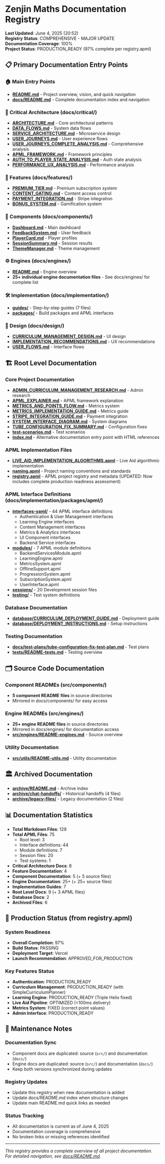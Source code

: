 # Zenjin Maths Documentation Registry

**Last Updated**: June 4, 2025 (20:52)  
**Registry Status**: COMPREHENSIVE - MAJOR UPDATE  
**Documentation Coverage**: 100%  
**Project Status**: PRODUCTION_READY (97% complete per registry.apml)

## 📋 Primary Documentation Entry Points

### 🏠 Main Entry Points
- **[README.md](./README.md)** - Project overview, vision, and quick navigation
- **[docs/README.md](./docs/README.md)** - Complete documentation index and navigation

### 🎯 Critical Architecture (docs/critical/)
- **[ARCHITECTURE.md](./docs/critical/ARCHITECTURE.md)** - Core architectural patterns
- **[DATA_FLOWS.md](./docs/critical/DATA_FLOWS.md)** - System data flows
- **[SERVICE_ARCHITECTURE.md](./docs/critical/SERVICE_ARCHITECTURE.md)** - Microservice design
- **[USER_JOURNEYS.md](./docs/critical/USER_JOURNEYS.md)** - User experience flows
- **[USER_JOURNEYS_COMPLETE_ANALYSIS.md](./docs/critical/USER_JOURNEYS_COMPLETE_ANALYSIS.md)** - Comprehensive analysis
- **[APML_FRAMEWORK.md](./docs/critical/APML_FRAMEWORK.md)** - Framework principles
- **[AUTH_TO_PLAYER_STATE_ANALYSIS.md](./docs/critical/AUTH_TO_PLAYER_STATE_ANALYSIS.md)** - Auth state analysis
- **[PERFORMANCE_UX_ANALYSIS.md](./docs/critical/PERFORMANCE_UX_ANALYSIS.md)** - Performance analysis

### 🚀 Features (docs/features/)
- **[PREMIUM_TIER.md](./docs/features/PREMIUM_TIER.md)** - Premium subscription system
- **[CONTENT_GATING.md](./docs/features/CONTENT_GATING.md)** - Content access control
- **[PAYMENT_INTEGRATION.md](./docs/features/PAYMENT_INTEGRATION.md)** - Stripe integration
- **[BONUS_SYSTEM.md](./docs/features/BONUS_SYSTEM.md)** - Gamification system

### 🧩 Components (docs/components/)
- **[Dashboard.md](./docs/components/Dashboard.md)** - Main dashboard
- **[FeedbackSystem.md](./docs/components/FeedbackSystem.md)** - User feedback
- **[PlayerCard.md](./docs/components/PlayerCard.md)** - Player profiles
- **[SessionSummary.md](./docs/components/SessionSummary.md)** - Session results
- **[ThemeManager.md](./docs/components/ThemeManager.md)** - Theme management

### ⚙️ Engines (docs/engines/)
- **[README.md](./docs/engines/README.md)** - Engine overview
- **25+ individual engine documentation files** - See docs/engines/ for complete list

### 🛠️ Implementation (docs/implementation/)
- **[guides/](./docs/implementation/guides/)** - Step-by-step guides (7 files)
- **[packages/](./docs/implementation/packages/)** - Build packages and APML interfaces

### 🎨 Design (docs/design/)
- **[CURRICULUM_MANAGEMENT_DESIGN.md](./docs/design/CURRICULUM_MANAGEMENT_DESIGN.md)** - UI design
- **[IMPLEMENTATION_RECOMMENDATIONS.md](./docs/design/IMPLEMENTATION_RECOMMENDATIONS.md)** - UX recommendations
- **[USER_FLOWS.md](./docs/design/USER_FLOWS.md)** - Interface flows

## 🏗️ Root Level Documentation

### Core Project Documentation
- **[ADMIN_CURRICULUM_MANAGEMENT_RESEARCH.md](./ADMIN_CURRICULUM_MANAGEMENT_RESEARCH.md)** - Admin research
- **[APML_EXPLAINER.md](./APML_EXPLAINER.md)** - APML framework explanation
- **[METRICS_AND_POINTS_FLOW.md](./METRICS_AND_POINTS_FLOW.md)** - Metrics system
- **[METRICS_IMPLEMENTATION_GUIDE.md](./METRICS_IMPLEMENTATION_GUIDE.md)** - Metrics guide
- **[STRIPE_INTEGRATION_GUIDE.md](./STRIPE_INTEGRATION_GUIDE.md)** - Payment integration
- **[SYSTEM_INTERFACE_DIAGRAM.md](./SYSTEM_INTERFACE_DIAGRAM.md)** - System diagrams
- **[TUBE_CONFIGURATION_FIX_SUMMARY.md](./TUBE_CONFIGURATION_FIX_SUMMARY.md)** - Configuration fixes
- **[test-scenarios.md](./test-scenarios.md)** - Test scenarios
- **[index.md](./index.md)** - Alternative documentation entry point with HTML references

### APML Implementation Files
- **[LIVE_AID_IMPLEMENTATION_ALGORITHMS.apml](./LIVE_AID_IMPLEMENTATION_ALGORITHMS.apml)** - Live Aid algorithmic implementation
- **[naming.apml](./naming.apml)** - Project naming conventions and standards
- **[registry.apml](./registry.apml)** - APML project registry and metadata (UPDATED: Now includes complete production readiness assessment)

### APML Interface Definitions (docs/implementation/packages/apml/)
- **[interfaces-yaml/](./docs/implementation/packages/apml/interfaces-yaml/)** - 44 APML interface definitions
  - Authentication & User Management interfaces
  - Learning Engine interfaces
  - Content Management interfaces
  - Metrics & Analytics interfaces
  - UI Component interfaces
  - Backend Service interfaces
- **[modules/](./docs/implementation/packages/apml/modules/)** - 7 APML module definitions
  - BackendServicesModule.apml
  - LearningEngine.apml
  - MetricsSystem.apml
  - OfflineSupport.apml
  - ProgressionSystem.apml
  - SubscriptionSystem.apml
  - UserInterface.apml
- **[sessions/](./docs/implementation/packages/apml/sessions/)** - 20 Development session files
- **[testing/](./docs/implementation/packages/apml/testing/)** - Test system definitions

### Database Documentation
- **[database/CURRICULUM_DEPLOYMENT_GUIDE.md](./database/CURRICULUM_DEPLOYMENT_GUIDE.md)** - Deployment guide
- **[database/DEPLOYMENT_INSTRUCTIONS.md](./database/DEPLOYMENT_INSTRUCTIONS.md)** - Setup instructions

### Testing Documentation
- **[docs/test-plans/tube-configuration-fix-test-plan.md](./docs/test-plans/tube-configuration-fix-test-plan.md)** - Test plans
- **[tests/README-tests.md](./tests/README-tests.md)** - Testing overview

## 🗂️ Source Code Documentation

### Component READMEs (src/components/)
- **5 component README files** in source directories
- Mirrored in docs/components/ for easy access

### Engine READMEs (src/engines/)
- **25+ engine README files** in source directories
- Mirrored in docs/engines/ for documentation access
- **[src/engines/README-engines.md](./src/engines/README-engines.md)** - Source overview

### Utility Documentation
- **[src/utils/README-utils.md](./src/utils/README-utils.md)** - Utility documentation

## 🏛️ Archived Documentation

- **[archive/README.md](./archive/README.md)** - Archive index
- **[archive/chat-handoffs/](./archive/chat-handoffs/)** - Historical handoffs (4 files)
- **[archive/legacy-files/](./archive/legacy-files/)** - Legacy documentation (2 files)

## 📊 Documentation Statistics

- **Total Markdown Files**: 129
- **Total APML Files**: 75
  - Root level: 3
  - Interface definitions: 44
  - Module definitions: 7
  - Session files: 20
  - Test systems: 1
- **Critical Architecture Docs**: 8
- **Feature Documentation**: 4
- **Component Documentation**: 5 (+ 5 source files)
- **Engine Documentation**: 25+ (+ 25+ source files)
- **Implementation Guides**: 7
- **Root Level Docs**: 9 (+ 3 APML files)
- **Database Docs**: 2
- **Archived Files**: 6

## 🚀 Production Status (from registry.apml)

### System Readiness
- **Overall Completion**: 97%
- **Build Status**: PASSING
- **Deployment Target**: Vercel
- **Launch Recommendation**: APPROVED_FOR_PRODUCTION

### Key Features Status
- **Authentication**: PRODUCTION_READY
- **Curriculum Management**: PRODUCTION_READY (with SimpleCurriculumPlanner)
- **Learning Engine**: PRODUCTION_READY (Triple Helix fixed)
- **Live Aid Pipeline**: OPTIMIZED (<100ms delivery)
- **Metrics System**: FIXED (correct point values)
- **Admin Interface**: PRODUCTION_READY

## 🔄 Maintenance Notes

### Documentation Sync
- Component docs are duplicated: source (`src/`) and documentation (`docs/`)
- Engine docs are duplicated: source (`src/`) and documentation (`docs/`)
- Keep both versions synchronized during updates

### Registry Updates
- Update this registry when new documentation is added
- Update docs/README.md index when structure changes
- Update main README.md quick links as needed

### Status Tracking
- All documentation is current as of June 4, 2025
- Documentation coverage is comprehensive
- No broken links or missing references identified

---

*This registry provides a complete overview of all project documentation. For detailed navigation, see [docs/README.md](./docs/README.md).*